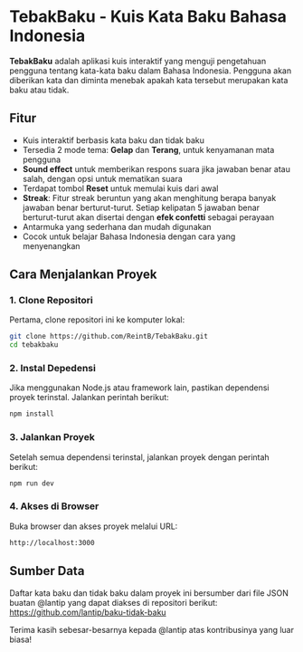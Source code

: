 # TebakBaku - Kuis Kata Baku Bahasa Indonesia

**TebakBaku** adalah aplikasi kuis interaktif yang menguji pengetahuan pengguna tentang kata-kata baku dalam Bahasa Indonesia. Pengguna akan diberikan kata dan diminta menebak apakah kata tersebut merupakan kata baku atau tidak.

## Fitur
- Kuis interaktif berbasis kata baku dan tidak baku
- Tersedia 2 mode tema: **Gelap** dan **Terang**, untuk kenyamanan mata pengguna
- **Sound effect** untuk memberikan respons suara jika jawaban benar atau salah, dengan opsi untuk mematikan suara
- Terdapat tombol **Reset** untuk memulai kuis dari awal
- **Streak**: Fitur streak beruntun yang akan menghitung berapa banyak jawaban benar berturut-turut. Setiap kelipatan 5 jawaban benar berturut-turut akan disertai dengan **efek confetti** sebagai perayaan
- Antarmuka yang sederhana dan mudah digunakan
- Cocok untuk belajar Bahasa Indonesia dengan cara yang menyenangkan

## Cara Menjalankan Proyek

### 1. Clone Repositori
Pertama, clone repositori ini ke komputer lokal:
```bash
git clone https://github.com/ReintB/TebakBaku.git
cd tebakbaku
```
### 2. Instal Depedensi
Jika menggunakan Node.js atau framework lain, pastikan dependensi proyek terinstal. Jalankan perintah berikut:
```bash
npm install
```

### 3. Jalankan Proyek
Setelah semua dependensi terinstal, jalankan proyek dengan perintah berikut:
```bash
npm run dev
```

### 4. Akses di Browser
Buka browser dan akses proyek melalui URL:
```bash
http://localhost:3000
```

## Sumber Data
Daftar kata baku dan tidak baku dalam proyek ini bersumber dari file JSON buatan @lantip yang dapat diakses di repositori berikut: https://github.com/lantip/baku-tidak-baku

Terima kasih sebesar-besarnya kepada @lantip atas kontribusinya yang luar biasa!
